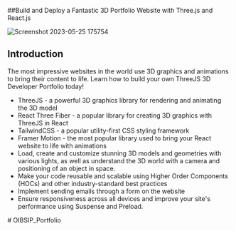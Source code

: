 ##Build and Deploy a Fantastic 3D Portfolio Website with Three.js and React.js

![Screenshot 2023-05-25 175754](https://github.com/savin8305/OIBSIP_Portfolio/assets/118232727/63fcf8c7-03f0-4b45-ab58-bbf20d72514f)

## Introduction
The most impressive websites in the world use 3D graphics and animations to bring their content to life. Learn how to build your own ThreeJS 3D Developer Portfolio today! 
 

- ThreeJS - a powerful 3D graphics library for rendering and animating the 3D model
- React Three Fiber - a popular library for creating 3D graphics with ThreeJS in React
- TailwindCSS - a popular utility-first CSS styling framework
- Framer Motion - the most popular library used to bring your React website to life with animations
- Load, create and customize stunning 3D models and geometries with various lights, as well as understand the 3D world with a camera and positioning of an object in space.
- Make your code reusable and scalable using Higher Order Components (HOCs) and other industry-standard best practices
- Implement sending emails through a form on the website
- Ensure responsiveness across all devices and improve your site's performance using Suspense and Preload.

#   O I B S I P _ P o r t f o l i o 
 
 
